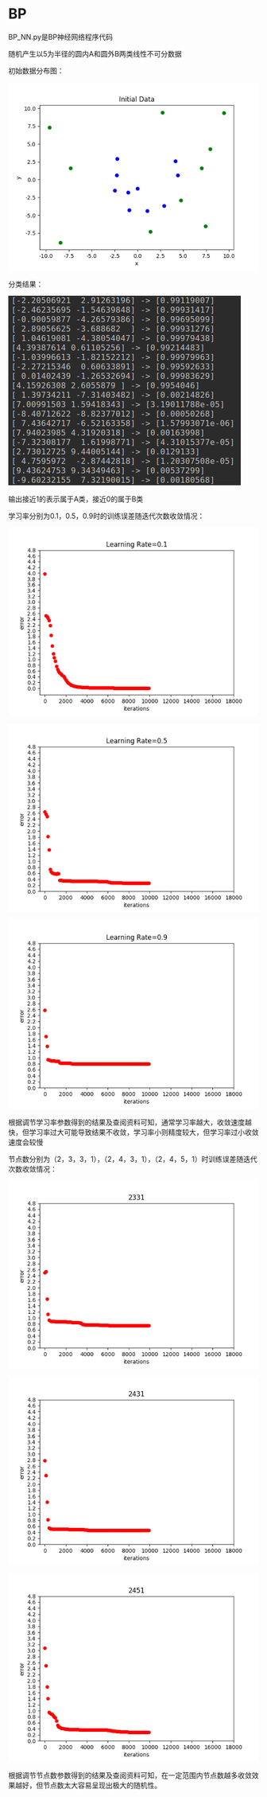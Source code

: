 # BP

BP_NN.py是BP神经网络程序代码

随机产生以5为半径的圆内A和圆外B两类线性不可分数据

初始数据分布图：

![image](https://github.com/Jojo11111/BP/blob/master/data.png)


分类结果：

![image](https://github.com/Jojo11111/BP/blob/master/2019-10-14%2014-51-08%E5%B1%8F%E5%B9%95%E6%88%AA%E5%9B%BE.png)

输出接近1的表示属于A类，接近0的属于B类

学习率分别为0.1，0.5，0.9时的训练误差随迭代次数收敛情况：

![image](https://github.com/Jojo11111/BP/blob/master/lr0.1.png)

![image](https://github.com/Jojo11111/BP/blob/master/lr0.5.png)

![image](https://github.com/Jojo11111/BP/blob/master/lr0.9.png)

根据调节学习率参数得到的结果及查阅资料可知，通常学习率越大，收敛速度越快，但学习率过大可能导致结果不收敛，学习率小则精度较大，但学习率过小收敛速度会较慢

节点数分别为（2，3，3，1），（2，4，3，1），（2，4，5，1）时训练误差随迭代次数收敛情况：

![image](https://github.com/Jojo11111/BP/blob/master/2331.png)

![image](https://github.com/Jojo11111/BP/blob/master/2431.png)

![image](https://github.com/Jojo11111/BP/blob/master/2451.png)

根据调节节点数参数得到的结果及查阅资料可知，在一定范围内节点数越多收敛效果越好，但节点数太大容易呈现出极大的随机性。
